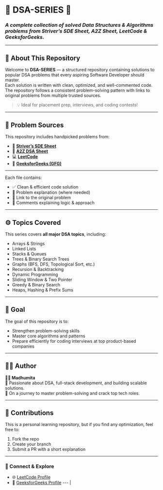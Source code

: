 # 🧠 DSA-SERIES 🚀  
### *A complete collection of solved Data Structures & Algorithms problems from Striver’s SDE Sheet, A2Z Sheet, LeetCode & GeeksforGeeks.*

---

## 📘 About This Repository
Welcome to **DSA-SERIES** — a structured repository containing solutions to popular DSA problems that every aspiring Software Developer should master.  
Each solution is written with clean, optimized, and well-commented code. The repository follows a consistent problem-solving pattern with links to original problems from multiple trusted sources.

> 💡 Ideal for placement prep, interviews, and coding contests!

---

## 🧩 Problem Sources
This repository includes handpicked problems from:
- 📄 [**Striver’s SDE Sheet**](https://takeuforward.org/interviews/strivers-sde-sheet-top-coding-interview-problems/)  
- 🧮 [**A2Z DSA Sheet**](https://takeuforward.org/complete-dsa/)  
- 💻 [**LeetCode**](https://leetcode.com/problemset/all/)  
- 🧠 [**GeeksforGeeks (GFG)**](https://www.geeksforgeeks.org/)

---

Each file contains:
- ✅ Clean & efficient code solution  
- 🧠 Problem explanation (where needed)  
- 🔗 Link to the original problem  
- 💬 Comments explaining logic & approach  

---

## ⚙️ Topics Covered
This series covers **all major DSA topics**, including:
- Arrays & Strings  
- Linked Lists  
- Stacks & Queues  
- Trees & Binary Search Trees  
- Graphs (BFS, DFS, Topological Sort, etc.)  
- Recursion & Backtracking  
- Dynamic Programming  
- Sliding Window & Two Pointer  
- Greedy & Binary Search  
- Heaps, Hashing & Prefix Sums  

---

## 🌟 Goal
The goal of this repository is to:
- Strengthen problem-solving skills  
- Master core algorithms and patterns  
- Prepare efficiently for coding interviews at top product-based companies  

---

## 🧑‍💻 Author
**👩‍💻 Madhumita**  
💬 Passionate about DSA, full-stack development, and building scalable solutions.  
📍 On a journey to master problem-solving and crack top tech roles.

---

## 🤝 Contributions
This is a personal learning repository, but if you find any optimization, feel free to:
1. Fork the repo  
2. Create your branch  
3. Submit a PR with a short explanation  

---

### 📎 Connect & Explore
- 🌐 [LeetCode Profile](https://leetcode.com/u/madhuuuuuuu/)
- 💚 [GeeksforGeeks Profile](https://www.geeksforgeeks.org/user/madhumitam0ca8/)
--- |

